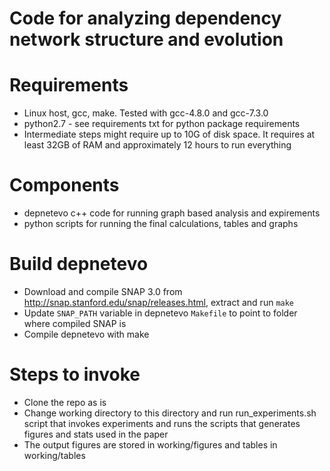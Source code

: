# Code for analyzing dependency network structure and evolution

# Requirements
* Linux host, gcc, make. Tested with gcc-4.8.0 and gcc-7.3.0
* python2.7 - see requirements txt for python package requirements
* Intermediate steps might require up to 10G of disk space. It requires at least 32GB of RAM and approximately 12 hours to run everything


# Components
 * depnetevo c++ code for running graph based analysis and expirements
 * python scripts for running the final calculations, tables and graphs


# Build depnetevo
* Download and compile SNAP 3.0 from http://snap.stanford.edu/snap/releases.html, extract and run `make`
* Update `SNAP_PATH` variable in depnetevo `Makefile` to point to folder where compiled SNAP is
* Compile depnetevo with make

# Steps to invoke
 * Clone the repo as is
 * Change working directory to this directory and run run_experiments.sh script that invokes experiments and runs the scripts that generates figures and stats used in the paper
 * The output figures are stored in working/figures and tables in working/tables